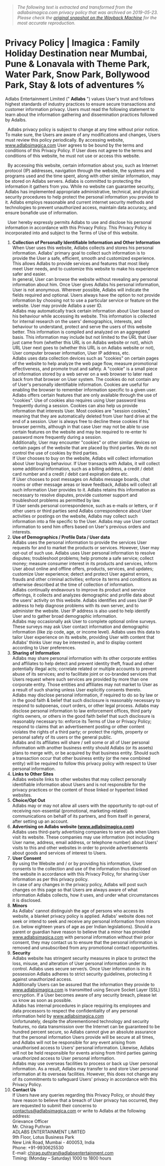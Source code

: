 > *The following text is extracted and transformed from the adlabsimagica.com privacy policy that was archived on 2019-05-23. Please check the [original snapshot on the Wayback Machine](https://web.archive.org/web/20190523111437id_/https%3A//www.adlabsimagica.com/privacy-policy) for the most accurate reproduction.*

# Privacy Policy | Imagica : Family Holiday Destination near Mumbai, Pune & Lonavala with Theme Park, Water Park, Snow Park, Bollywood Park, Stay & lots of adventures %

Adlabs Entertainment Limited (" **Adlabs** ") values User's trust and follows highest standards of industry practices to ensure secure transactions and customer information privacy. Users must read the following statement to learn about the information gathering and dissemination practices followed by Adalbs. 

  Adlabs privacy policy is subject to change at any time without prior notice. To make sure, the Users are aware of any modifications and changes, Users must review this policy periodically. By accessing website, www.adlabsimagica.com User agrees to be bound by the terms and conditions of this Privacy Policy. If User does not agree to the terms and conditions of this website, he must not use or access this website. 

  By accessing this website, certain information about you, such as Internet protocol (IP) addresses, navigation through the website, the systems and programs used and the time spent, along with other similar information, may be stored on Adlabs servers. Adlabs is committed to protecting the information it gathers from you. While no website can guarantee security, Adlabs has implemented appropriate administrative, technical, and physical security procedures to help protect the personal information you provide to it. Adlabs employs reasonable and current internet security methods and technologies to prevent unauthorized access, maintain data accuracy, and ensure bonafide use of information. 

  User hereby expressly permits Adlabs to use and disclose his personal information in accordance with this Privacy Policy. This Privacy Policy is incorporated into and subject to the Terms of Use of this website. 

  1. **Collection of Personally Identifiable Information and Other Information**   
When User uses this website, Adlabs collects and stores his personal information. Adlabs' primary goal to collect such information is to provide the User a safe, efficient, smooth and customized experience. This allows Adlabs to provide services and features that most likely meet User needs, and to customize this website to make his experience safer and easier.   
In general, User can browse the website without revealing any personal information about him. Once User gives Adlabs his personal information, User is not anonymous. Wherever possible, Adlabs will indicate the fields required and optional. Users always have the option to not provide information by choosing not to use a particular service or feature on the website. User may provide Adlabs a user ID.   
Adlabs may automatically track certain information about User based on his behaviour while accessing its website. This information is collected for internal research on the users' demographics, interests, and behaviour to understand, protect and serve the users of this website better. This information is compiled and analyzed on an aggregated basis. This information may include but not limited to the URL that User just came from (whether this URL is on Adlabs website or not), which URL User next goes to (whether this URL is on Adlabs website or not), User computer browser information, User IP address, etc.   
Adlabs uses data collection devices such as "cookies" on certain pages of the website to help analyze the web page flow, measure promotional effectiveness, and promote trust and safety. A "cookie" is a small piece of information stored by a web server on a web browser to later read back from that browser on User system. The cookies do not contain any of User's personally identifiable information. Cookies are useful for enabling the browser to remember information specific to a given user. Adlabs offers certain features that are only available through the use of "cookies". Use of cookies also requires using User password less frequently during a session. Cookies can also help us provide information that interests User. Most cookies are "session cookies," meaning that they are automatically deleted from User hard drive at the end of a session. User is always free to decline these cookies if his browser permits, although in that case User may not be able to use certain features on the website and may be required to re-enter hi password more frequently during a session.   
Additionally, User may encounter "cookies" or other similar devices on certain pages of the website that are placed by third parties. We do not control the use of cookies by third parties.   
If User chooses to buy on the website, Adlabs will collect information about User buying behaviour. If User transacts with Adlabs, it will collect some additional information, such as a billing address, a credit / debit card number and a credit / debit card expiration date etc.   
If User chooses to post messages on Adlabs message boards, chat rooms or other message areas or leave feedback, Adlabs will collect all such information User provides to it. Adlabs retains this information as necessary to resolve disputes, provide customer support and troubleshoot problems as permitted by law.   
If User sends personal correspondence, such as e-mails or letters, or if other users or third parties send Adlabs correspondence about User activities or postings on the website, Adlabs may collect such information into a file specific to the User. Adlabs may use User contact information to send him offers based on User's previous orders and interests. 
  2. **Use of Demographics / Profile Data / User data**   
Adlabs uses the personal information to provide the services User requests for and to market the products or services. However, User may opt-out of such use. Adlabs uses User personal information to resolve disputes; troubleshoot problems; help promote a safe service; collect money; measure consumer interest in its products and services, inform User about online and offline offers, products, services, and updates; customize User experience; detect and protect User against errors, frauds and other criminal activities; enforce its terms and conditions as otherwise described at the time of collection of information.   
Adlabs continually endeavours to improve its product and service offerings, it collects and analyzes demographic and profile data about the users' activity on this website. Adlabs identifies and uses User IP address to help diagnose problems with its own server, and to administer the website. User IP address is also used to help identify User and to gather broad demographic information.   
Adlabs may occasionally ask User to complete optional online surveys. These surveys may ask User contact information and demographic information (like zip code, age, or income level). Adlabs uses this data to tailor User experience on its website, providing User with content that Adlabs' thinks User may be interested in, and to display content according to User preferences. 
  3. **Sharing of Information**   
Adlabs may share personal information with its other corporate entities and affiliates to help detect and prevent identity theft, fraud and other potentially illegal acts; correlate related or multiple accounts to prevent abuse of its services; and to facilitate joint or co-branded services that Users request where such services are provided by more than one corporate entity. Those entities and affiliates may not market to User as a result of such sharing unless User explicitly consents thereto.   
Adlabs may disclose personal information, if required to do so by law or in the good faith & belief that such disclosure is reasonably necessary to respond to subpoenas, court orders, or other legal process. Adlabs may disclose personal information to law enforcement offices, third party rights owners, or others in the good faith belief that such disclosure is reasonably necessary to: enforce its Terms of Use or Privacy Policy; respond to claims that an advertisement posting or other content violates the rights of a third party; or protect the rights, property or personal safety of its users or the general public.   
Adlabs and its affiliates will share / sell some or all of User personal information with another business entity should Adlabs (or its assets) plans to merge with, or be acquired by that business entity. Should such a transaction occur that other business entity (or the new combined entity) will be required to follow this privacy policy with respect to User personal information. 
  4. **Links to Other Sites**   
Adlabs website links to other websites that may collect personally identifiable information about Users and is not responsible for the privacy practices or the content of those linked or hypertext linked websites. 
  5. **Choice/Opt Out**   
Adlabs may or may not allow all users with the opportunity to opt-out of receiving non-essential (promotional, marketing-related) communications on behalf of its partners, and from itself in general, after setting up an account. 
  6. **Advertising on Adlabs website (www.adlabsimagica.com)**   
Adlabs uses third-party advertising companies to serve ads when Users visit its website. These companies may use information (not including User name, address, email address, or telephone number) about Users' visits to this and other websites in order to provide advertisements about goods and services of interest to Users. 
  7. **User Consent**   
By using the Website and / or by providing his information, User consents to the collection and use of the information thus disclosed on the website in accordance with this Privacy Policy, for sharing User information as per this privacy policy.   
In case of any changes in the privacy policy, Adlabs will post such changes on this page so that Users are always aware of what information Adlabs collects, how it uses, and under what circumstances it is disclosed. 
  8. **Minors**   
As Adlabs' cannot distinguish the age of persons who access its website, a blanket privacy policy is applied. Adlabs' website does not seek or intend to seek and receive any personal information from minors (i.e. below eighteen years of age as per Indian legislations). Should a parent or guardian have reason to believe that a minor has provided www.adlabsimagica.com with personal information without their prior consent, they may contact us to ensure that the personal information is removed and unsubscribed from any promotional contact opportunities. 
  9. **Security**   
Adlabs website has stringent security measures in place to protect the loss, misuse, and alteration of User personal information under its control. Adlabs uses secure server/s. Once User information is in its possession Adlabs adheres to strict security guidelines, protecting it against unauthorized access.   
Additionally Users can be assured that the information they provide to www.adlabsimagica.com is transmitted using Secure Socket Layer (SSL) encryption. If a User becomes aware of any security breach, please let us know as soon as possible.   
Adlabs has internal procedures in place requiring its employees and data processors to respect the confidentiality of any personal information held by www.adlabsimagica.com   
Unfortunately, despite the aforementioned technology and security features, no data transmission over the Internet can be guaranteed to be hundred percent secure, so Adlabs cannot give an absolute assurance that the personal information Users provide will be secure at all times, and Adlabs will not be responsible for any event arising from unauthorised access to Users' personal information. Likewise, Adlabs will not be held responsible for events arising from third parties gaining unauthorized access to User personal information.   
Adlabs may use overseas facilities to process or back up User personal information. As a result, Adlabs may transfer to and store User personal information at its overseas facilities. However, this does not change any of its commitments to safeguard Users' privacy in accordance with this Privacy Policy. 
  10. **Contact Us**   
If Users have any queries regarding this Privacy Policy, or should they have reason to believe that a breach of User privacy has occurred, they are requested to submit their concerns to contactus@adlabsimagica.com or write to Adlabs at the following address:   
Grievance Officer  
Mr. Chirag Puthran  
ADLABS ENTERTAINMENT LIMITED  
9th Floor, Lotus Business Park  
New Link Road, Mumbai - 400053, India  
Phone: +91-9930625530  
E-mail: chirag.puthran@adlabsentertainment.com  
Timing: (Monday – Saturday) 1000 to 1800 hours  



